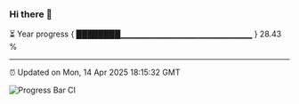 ### Hi there 👋

⏳ Year progress { ████████▁▁▁▁▁▁▁▁▁▁▁▁▁▁▁▁▁▁▁▁▁▁ } 28.43 %

---

⏰ Updated on Mon, 14 Apr 2025 18:15:32 GMT

![Progress Bar CI](https://github.com/Shyam-Makwana/GitHub-Actions-Demo/workflows/Progress%20Bar%20CI/badge.svg)
